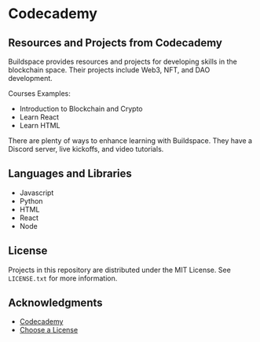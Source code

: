# Codecademy

## Resources and Projects from Codecademy

Buildspace provides resources and projects for developing skills in the blockchain space. Their projects include Web3, NFT, and DAO development.

Courses Examples:
* Introduction to Blockchain and Crypto
* Learn React 
* Learn HTML

There are plenty of ways to enhance learning with Buildspace. They have a Discord server, live kickoffs, and video tutorials.

## Languages and Libraries

* Javascript
* Python
* HTML
* React 
* Node

<!-- LICENSE -->
## License

Projects in this repository are distributed under the MIT License. See `LICENSE.txt` for more information.

<!-- ACKNOWLEDGMENTS -->
## Acknowledgments
* [Codecademy](https://www.codecademy.com)
* [Choose a License](https://choosealicense.com)
